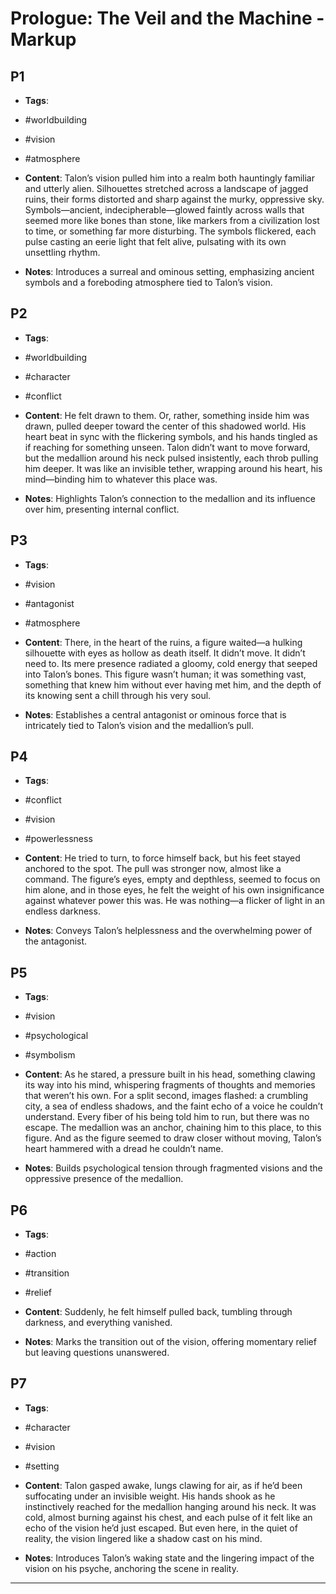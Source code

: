 # Prologue: The Veil and the Machine - Markup

## P1

- **Tags**:
- #worldbuilding
- #vision
- #atmosphere

- **Content**: Talon’s vision pulled him into a realm both hauntingly familiar and utterly alien. Silhouettes stretched across a landscape of jagged ruins, their forms distorted and sharp against the murky, oppressive sky. Symbols—ancient, indecipherable—glowed faintly across walls that seemed more like bones than stone, like markers from a civilization lost to time, or something far more disturbing. The symbols flickered, each pulse casting an eerie light that felt alive, pulsating with its own unsettling rhythm.

- **Notes**: Introduces a surreal and ominous setting, emphasizing ancient symbols and a foreboding atmosphere tied to Talon’s vision.

## P2

- **Tags**:
- #worldbuilding
- #character
- #conflict

- **Content**: He felt drawn to them. Or, rather, something inside him was drawn, pulled deeper toward the center of this shadowed world. His heart beat in sync with the flickering symbols, and his hands tingled as if reaching for something unseen. Talon didn’t want to move forward, but the medallion around his neck pulsed insistently, each throb pulling him deeper. It was like an invisible tether, wrapping around his heart, his mind—binding him to whatever this place was.

- **Notes**: Highlights Talon’s connection to the medallion and its influence over him, presenting internal conflict.

## P3

- **Tags**:
- #vision
- #antagonist
- #atmosphere

- **Content**: There, in the heart of the ruins, a figure waited—a hulking silhouette with eyes as hollow as death itself. It didn’t move. It didn’t need to. Its mere presence radiated a gloomy, cold energy that seeped into Talon’s bones. This figure wasn’t human; it was something vast, something that knew him without ever having met him, and the depth of its knowing sent a chill through his very soul.

- **Notes**: Establishes a central antagonist or ominous force that is intricately tied to Talon’s vision and the medallion’s pull.

## P4

- **Tags**:
- #conflict
- #vision
- #powerlessness

- **Content**: He tried to turn, to force himself back, but his feet stayed anchored to the spot. The pull was stronger now, almost like a command. The figure’s eyes, empty and depthless, seemed to focus on him alone, and in those eyes, he felt the weight of his own insignificance against whatever power this was. He was nothing—a flicker of light in an endless darkness.

- **Notes**: Conveys Talon’s helplessness and the overwhelming power of the antagonist.

## P5

- **Tags**:
- #vision
- #psychological
- #symbolism

- **Content**: As he stared, a pressure built in his head, something clawing its way into his mind, whispering fragments of thoughts and memories that weren’t his own. For a split second, images flashed: a crumbling city, a sea of endless shadows, and the faint echo of a voice he couldn’t understand. Every fiber of his being told him to run, but there was no escape. The medallion was an anchor, chaining him to this place, to this figure. And as the figure seemed to draw closer without moving, Talon’s heart hammered with a dread he couldn’t name.

- **Notes**: Builds psychological tension through fragmented visions and the oppressive presence of the medallion.

## P6

- **Tags**:
- #action
- #transition
- #relief

- **Content**: Suddenly, he felt himself pulled back, tumbling through darkness, and everything vanished.

- **Notes**: Marks the transition out of the vision, offering momentary relief but leaving questions unanswered.

## P7

- **Tags**:
- #character
- #vision
- #setting

- **Content**: Talon gasped awake, lungs clawing for air, as if he’d been suffocating under an invisible weight. His hands shook as he instinctively reached for the medallion hanging around his neck. It was cold, almost burning against his chest, and each pulse of it felt like an echo of the vision he’d just escaped. But even here, in the quiet of reality, the vision lingered like a shadow cast on his mind.

- **Notes**: Introduces Talon’s waking state and the lingering impact of the vision on his psyche, anchoring the scene in reality.

---
